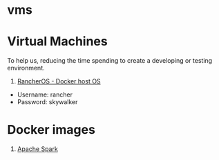 # vms

# Virtual Machines
 To help us, reducing the time spending to create a developing or testing environment.

  1. [RancherOS - Docker host OS](https://github.com/fabiojwalter/vms/blob/master/DeathStar.ova)
  

- Username: rancher
- Password: skywalker

# Docker images

  1. [Apache Spark](https://hub.docker.com/r/fabiojwalter/spark/)

